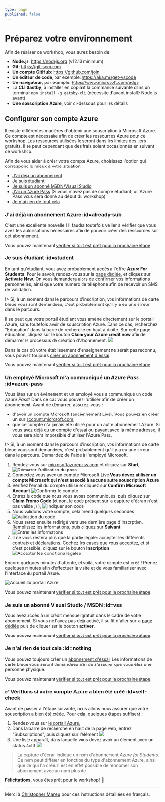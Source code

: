 ```yaml
---
type: page
published: false
---
```


# Préparez votre environnement

Afin de réaliser ce workshop, vous aurez besoin de: 

- **Node.js**: https://nodejs.org (v12.13 minimum)
- **Git**: https://git-scm.com
- **Un compte GitHub**: https://github.com/join
- **Un éditeur de code**, par exemple: https://aka.ms/get-vscode
- **Un navigateur**, par exemple: https://www.microsoft.com/edge
- La **CLI Gastby**, à installer en copiant la commande suivante dans un terminal: `npm install -g gatsby-cli` (nécessite d'avant installé Node.js avant)
- **Une souscription Azure**, voir ci-dessous pour les détails

## Configurer son compte Azure

Il existe différentes manières d'obtenir une souscription à Microsoft Azure. 
Ce compte est nécessaire afin de créer les ressources Azure pour ce workshop.
Les ressources utilisées le seront dans les limites des tiers gratuits, il se peut cependant que des frais soient occasionnés en suivant ce workshop.

Afin de vous aider à créer votre compte Azure, choisissez l'option qui 
correspond le mieux à votre situation :

- [J'ai déjà un abonnement](#already-sub)
- [Je suis étudiant](#student)
- [Je suis un abonné MSDN/Visual Studio](#vss)
- [J'ai un Azure Pass](#azure-pass) (Si vous n'avez pas de compte étudiant, un Azure Pass vous sera donné au début du workshop)
- [Je n'ai rien de tout cela](#nothing)

### J'ai déjà un abonnement Azure :id=already-sub

C'est une excellente nouvelle ! Il faudra toutefois veiller à vérifier que vous avez les autorisations nécessaires
afin de pouvoir créer des ressources sur cet abonnement. 

Vous pouvez maintenant [vérifier si tout est prêt pour la prochaine étape](#self-check).

### Je suis étudiant :id=student

En tant qu'étudiant, vous avez probablement accès à l'offre **Azure For Students**.
Pour le savoir, rendez-vous sur la [page dédiée][azure-student], et cliquez sur **Activate Now**.
On vous demandera alors de confirmer vos informations personnelles, ainsi que votre numéro de téléphone afin de recevoir
un SMS de validation.

!> Si, à un moment dans le parcours d'inscription, vos informations de carte bleue vous sont demandées, c'est probablement qu'il y a eu une erreur dans le parcours.

Il se peut que votre portail étudiant vous amène directement sur le portail Azure, sans toutefois avoir de souscription
Azure. Dans ce cas, recherchez "Education" dans la barre de recherche en haut à droite. Sur cette page éducation,
cliquez sur le bouton **Claim your Azure credit now** afin de démarrer le processus de création d'abonnement.
![](assets/prerequisites/student-1.png)

Dans le cas où votre établissement d'enseignement ne serait pas reconnu, vous pouvez toujours 
[créer un abonnement d'essai](#nothing).

Vous pouvez maintenant [vérifier si tout est prêt pour la prochaine étape](#self-check).

### Un employé Microsoft m'a communiqué un _Azure Pass_ :id=azure-pass

Vous êtes sur un événement et un employé vous a communiqué un code _Azure Pass_? Dans ce cas
vous pouvez l'utiliser afin de créer un abonnement. Avant de démarrer, assurez-vous : 

- d'avoir un compte Microsoft (anciennement Live). Vous pouvez en créer un sur [account.microsoft.com](https://account.microsoft.com),
- que ce compte n'a jamais été utilisé pour un autre abonnement Azure. Si vous avez déjà eu un compte d'essai ou payant
avec la même adresse, il vous sera alors impossible d'utiliser l'Azure Pass.

!> Si, à un moment dans le parcours d'inscription, vos informations de carte bleue vous sont demandées, c'est probablement qu'il y a eu une erreur dans le parcours. Demandez de l'aide à l'employé Microsoft.

1. Rendez-vous sur [microsoftazurepass.com][azurepass] et cliquez sur **Start**,
![Démarrer l'utilisation du pass](assets/prerequisites/redeempass-1.jpg)
2. Connectez vous avec un compte Microsoft Live **Vous devez utiliser un compte Microsoft qui n'est associé à aucune
 autre souscription Azure**
3. Vérifiez l'email du compte utilisé et cliquez sur **Confirm Microsoft Account**
![Confirmer le compte](assets/prerequisites/redeempass-2.jpg)
4. Entrez le code que nous vous avons communiqués, puis cliquez sur **Claim Promo Code** (et non, le code présent sur la
 capture d'écran n'est pas valide ;) ),
![Indiquer son code](assets/prerequisites/redeempass-3.jpg)
5. Nous validons votre compte, cela prend quelques secondes
![Validation du code](assets/prerequisites/redeempass-4.jpg)
6. Nous serez ensuite redirigé vers une dernière page d'inscrption. Remplissez les informations, puis cliquez sur **Suivant**
![Entrer les informations](assets/prerequisites/redeempass-5.jpg)
7. Il ne vous restera plus que la partie légale: accepter les différents contrats et déclarations. Cochez les cases que 
vous acceptez, et si c'est possible, cliquez sur le bouton **Inscription**
![Accepter les conditions légales](assets/prerequisites/redeempass-6.jpg)

Encore quelques minutes d'attente, et voilà, votre compte est créé ! Prenez quelques minutes afin d'effectuer la 
visite et de vous familiariser avec l'interface du portail Azure.

![Accueil du portail Azure](assets/prerequisites/redeempass-7.jpg)

Vous pouvez maintenant [vérifier si tout est prêt pour la prochaine étape](#self-check).

### Je suis un abonné Visual Studio / MSDN :id=vss

Vous avez accès à un crédit mensuel gratuit dans le cadre de votre abonnement. Si vous ne l'avez pas déjà activé,
il suffit d'aller sur la [page dédiée](https://azure.microsoft.com/pricing/member-offers/credit-for-visual-studio-subscribers/?WT.mc_id=javascript-19816-yolasors)
puis de cliquer sur le bouton **activer**.

Vous pouvez maintenant [vérifier si tout est prêt pour la prochaine étape](#self-check).

### Je n'ai rien de tout cela :id=nothing

Vous pouvez toujours créer un [abonnement d'essai][azure-free-trial]. Les informations de carte bleue vous seront
demandées afin de s'assurer que vous êtes une personne physique.

Vous pouvez maintenant [vérifier si tout est prêt pour la prochaine étape](#self-check).

### ✅ Vérifions si votre compte Azure a bien été créé  :id=self-check

Avant de passer à l'étape suivante, nous allons nous assurer que votre souscription
a bien été créée. Pour cela, quelques étapes suffisent : 

1. Rendez-vous sur [le portail Azure][azure-portal],
2. Dans la barre de recherche en haut de la page web, entrez "Subscriptions", puis cliquez sur
l'élément ![](assets/prerequisites/check-01.png)
3. Une liste apparaît, dans laquelle vous devez avoir un élément avec un status Actif ![](assets/prerequisites/check-02.png)

>La capture d'écran indique un nom d'abonnement _Azure for Students_. Ce nom
>peut différer en fonction du type d'abonnement Azure, ainsi que de qui l'a créé.
>Il est en effet possible de rennomer son abonnement avec un nom plus de

**Félicitations**, vous êtes prêt pour le workshop! 🥳

[azurepass]: https://www.microsoftazurepass.com/?WT.mc_id=javascript-19816-yolasors
[azure-portal]: https://portal.azure.com/?feature.customportal=false&WT.mc_id=javascript-19816-yolasors
[azure-free-trial]: https://azure.microsoft.com/free/?WT.mc_id=javascript-19816-yolasors
[azure-student]: https://azure.microsoft.com/free/students/?WT.mc_id=javascript-19816-yolasors

---
Merci à [Christopher Maneu](https://twitter.com/cmaneu) pour ces instructions détaillées en français.
